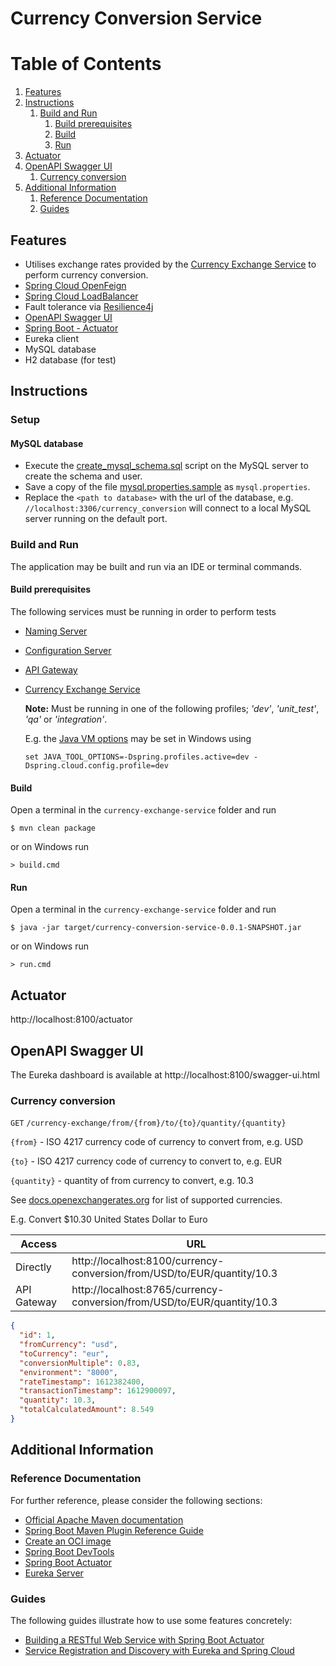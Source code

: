 # Currency Conversion Service

# Table of Contents
1. [Features](#features)
1. [Instructions](#instructions)
   1. [Build and Run](#build-and-run)
        1. [Build prerequisites](#build-prerequisites)
        1. [Build](#build)
        1. [Run](#run)
1. [Actuator](#actuator)
1. [OpenAPI Swagger UI](#openapi-swagger-ui)
    1. [Currency conversion](#currency-conversion)
1. [Additional Information](#additional-information)
    1. [Reference Documentation](#reference-documentation)
    1. [Guides](#guides)


## Features
- Utilises exchange rates provided by the [Currency Exchange Service](currency-exchange-service/README.MD) to perform currency conversion.
- [Spring Cloud OpenFeign](https://cloud.spring.io/spring-cloud-openfeign/reference/html/)
- [Spring Cloud LoadBalancer](https://docs.spring.io/spring-cloud-commons/docs/current/reference/html/#spring-cloud-loadbalancer)
- Fault tolerance via [Resilience4j](https://github.com/resilience4j/resilience4j)
- [OpenAPI Swagger UI](http://localhost:8100/swagger-ui.html)
- [Spring Boot - Actuator](http://localhost:8100/actuator)
- Eureka client
- MySQL database
- H2 database (for test)

## Instructions
### Setup
#### MySQL database
- Execute the [create_mysql_schema.sql](currency-conversion-service/src/main/resources/create_mysql_schema.sql) script on the MySQL server to create the schema and user.
- Save a copy of the file [mysql.properties.sample](currency-conversion-service/src/main/resources/mysql.properties.sample)
  as `mysql.properties`.
- Replace the `<path to database>` with the url of the database,
  e.g. `//localhost:3306/currency_conversion` will connect to a local MySQL server running on the default port.

### Build and Run
The application may be built and run via an IDE or terminal commands.

#### Build prerequisites
The following services must be running in order to perform tests
- [Naming Server](naming-server/README.MD)
- [Configuration Server](spring-cloud-config-server/README.MD)
- [API Gateway](api-gateway/README.MD)
- [Currency Exchange Service](currency-exchange-service/README.MD)

   **Note:** Must be running in one of the following profiles; *'dev'*, *'unit_test'*, *'qa'* or *'integration'*.

   E.g. the [Java VM options](https://docs.oracle.com/javase/8/docs/platform/jvmti/jvmti.html#tooloptions) may be set in Windows using 
 
   ```
   set JAVA_TOOL_OPTIONS=-Dspring.profiles.active=dev -Dspring.cloud.config.profile=dev
   ```

#### Build
Open a terminal in the `currency-exchange-service` folder and run
```
$ mvn clean package
```
or on Windows run
```
> build.cmd
```
#### Run
Open a terminal in the `currency-exchange-service` folder and run
```
$ java -jar target/currency-conversion-service-0.0.1-SNAPSHOT.jar
```
or on Windows run
```
> run.cmd
```

## Actuator
http://localhost:8100/actuator

## OpenAPI Swagger UI
The Eureka dashboard is available at http://localhost:8100/swagger-ui.html

### Currency conversion

`GET` `/currency-exchange/from/{from}/to/{to}/quantity/{quantity}`

   `{from}` - ISO 4217 currency code of currency to convert from, e.g. USD

   `{to}` - ISO 4217 currency code of currency to convert to, e.g. EUR

   `{quantity}` - quantity of from currency to convert, e.g. 10.3

See [docs.openexchangerates.org](https://docs.openexchangerates.org/docs/supported-currencies) for list of supported currencies.

E.g. Convert $10.30 United States Dollar to Euro

| Access | URL |
|--------|-----|
| Directly | http://localhost:8100/currency-conversion/from/USD/to/EUR/quantity/10.3 |
| API Gateway | http://localhost:8765/currency-conversion/from/USD/to/EUR/quantity/10.3 |

```json
{
  "id": 1,
  "fromCurrency": "usd",
  "toCurrency": "eur",
  "conversionMultiple": 0.83,
  "environment": "8000",
  "rateTimestamp": 1612382400,
  "transactionTimestamp": 1612900097,
  "quantity": 10.3,
  "totalCalculatedAmount": 8.549
}
```

## Additional Information

### Reference Documentation
For further reference, please consider the following sections:

* [Official Apache Maven documentation](https://maven.apache.org/guides/index.html)
* [Spring Boot Maven Plugin Reference Guide](https://docs.spring.io/spring-boot/docs/2.4.2/maven-plugin/reference/html/)
* [Create an OCI image](https://docs.spring.io/spring-boot/docs/2.4.2/maven-plugin/reference/html/#build-image)
* [Spring Boot DevTools](https://docs.spring.io/spring-boot/docs/2.4.2/reference/htmlsingle/#using-boot-devtools)
* [Spring Boot Actuator](https://docs.spring.io/spring-boot/docs/2.4.2/reference/htmlsingle/#production-ready)
* [Eureka Server](https://docs.spring.io/spring-cloud-netflix/docs/current/reference/html/#spring-cloud-eureka-server)

### Guides
The following guides illustrate how to use some features concretely:

* [Building a RESTful Web Service with Spring Boot Actuator](https://spring.io/guides/gs/actuator-service/)
* [Service Registration and Discovery with Eureka and Spring Cloud](https://spring.io/guides/gs/service-registration-and-discovery/)

